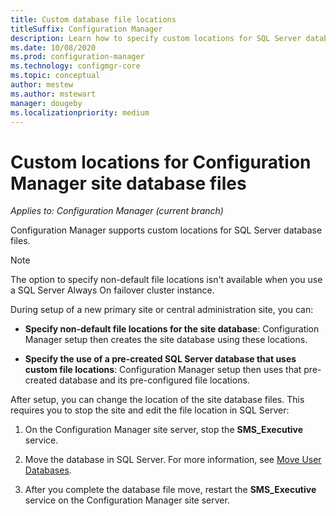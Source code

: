 ```yaml
---
title: Custom database file locations
titleSuffix: Configuration Manager
description: Learn how to specify custom locations for SQL Server database files.
ms.date: 10/08/2020
ms.prod: configuration-manager
ms.technology: configmgr-core
ms.topic: conceptual
author: mestew
ms.author: mstewart
manager: dougeby
ms.localizationpriority: medium
---
```


# Custom locations for Configuration Manager site database files

*Applies to: Configuration Manager (current branch)*

Configuration Manager supports custom locations for SQL Server database files.

> [!NOTE]
> The option to specify non-default file locations isn't available when you use a SQL Server Always On failover cluster instance.

During setup of a new primary site or central administration site, you can:

- **Specify non-default file locations for the site database**: Configuration Manager setup then creates the site database using these locations.

- **Specify the use of a pre-created SQL Server database that uses custom file locations**: Configuration Manager setup then uses that pre-created database and its pre-configured file locations.

After setup, you can change the location of the site database files. This requires you to stop the site and edit the file location in SQL Server:

1. On the Configuration Manager site server, stop the **SMS_Executive** service.

1. Move the database in SQL Server. For more information, see [Move User Databases](/sql/relational-databases/databases/move-user-databases).

1. After you complete the database file move, restart the **SMS_Executive** service on the Configuration Manager site server.
